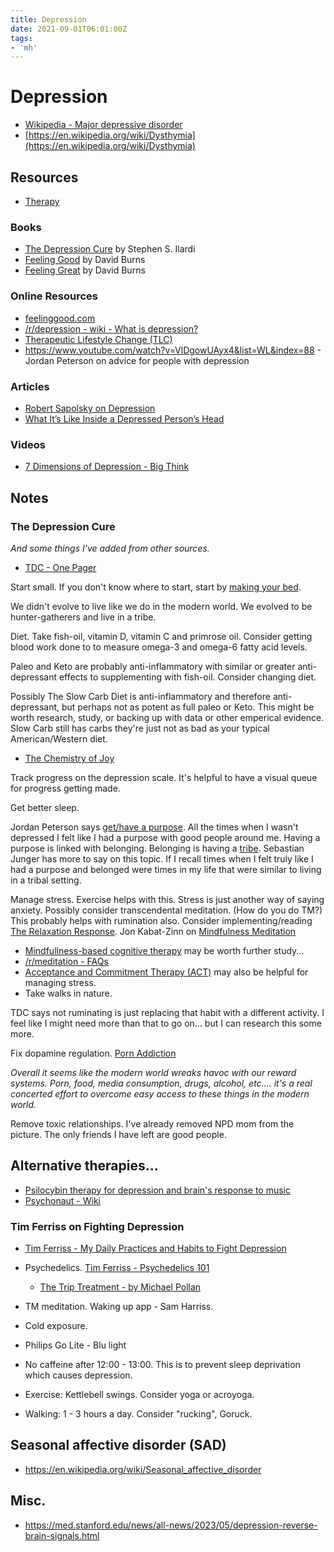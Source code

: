 ```yaml
---
title: Depression
date: 2021-09-01T06:01:00Z
tags:
- 'mh'
---
```


# Depression

* [Wikipedia - Major depressive disorder](https://en.wikipedia.org/wiki/Major_depressive_disorder)
* [https://en.wikipedia.org/wiki/Dysthymia](https://en.wikipedia.org/wiki/Dysthymia)

## Resources

* [Therapy](20230503194800-therapy.md)

### Books

* [The Depression Cure](https://www.amazon.com/Depression-Cure-6-Step-Program-without-ebook/dp/B0097DHV94/ref=tmm_kin_swatch_0?_encoding=UTF8&qid=1475271191&sr=8-1) by Stephen S. Ilardi
* [Feeling Good](https://feelinggood.com/books/) by David Burns
* [Feeling Great](https://feelinggood.com/books/) by David Burns


### Online Resources

* [feelinggood.com](https://feelinggood.com/books/)
* [/r/depression - wiki - What is depression?](https://www.reddit.com/r/depression/wiki/what_is_depression/)
* [Therapeutic Lifestyle Change (TLC)](http://tlc.ku.edu/)
* https://www.youtube.com/watch?v=VlDgowUAyx4&list=WL&index=88 - Jordan Peterson on advice for people with depression

### Articles

* [Robert Sapolsky on Depression](https://www.robertsapolskyrocks.com/depression.html)
* [What It’s Like Inside a Depressed Person’s Head](https://www.goodtherapy.org/blog/inside-head-depressed-person-0110134)


### Videos

* [7 Dimensions of Depression - Big Think](https://www.youtube.com/watch?v=GnCS_TGYZPA) 

## Notes

### The Depression Cure

_And some things I've added from other sources._

* [TDC - One Pager](thedepressioncure.txt)

Start small. If you don't know where to start, start by [making your bed](https://www.youtube.com/watch?v=pxBQLFLei70). 

We didn't evolve to live like we do in the modern world. We evolved to be hunter-gatherers and live in a tribe. 

Diet. Take fish-oil, vitamin D, vitamin C and primrose oil. Consider getting blood work done to  to measure omega-3 and omega-6 fatty acid levels. 

Paleo and Keto are probably anti-inflammatory with similar or greater anti-depressant effects to supplementing with fish-oil. Consider changing diet. 

Possibly The Slow Carb Diet is anti-inflammatory and therefore anti-depressant, but perhaps not as potent as full paleo or Keto. This might be worth research, study, or backing up with data or other emperical evidence. Slow Carb still has carbs they're just not as bad as your typical American/Western diet.

* [The Chemistry of Joy](https://www.simonandschuster.com/books/The-Chemistry-of-Joy/Henry-Emmons-MD/9780743265072)

Track progress on the depression scale. It's helpful to have a visual queue for progress getting made. 

Get better sleep. 

Jordan Peterson says [get/have a purpose](https://www.youtube.com/watch?v=pxBQLFLei70). All the times when I wasn't depressed I felt like I had a purpose with good people around me. Having a purpose is linked with belonging. Belonging is having a [tribe](http://www.sebastianjunger.com/tribe-by-sebastian-junger). Sebastian Junger has more to say on this topic. If I recall times when I felt truly like I had a purpose and belonged were times in my life that were similar to living in a tribal setting.

Manage stress. Exercise helps with this. Stress is just another way of saying anxiety. Possibly consider transcendental meditation. (How do you do TM?) This probably helps with rumination also. Consider implementing/reading [The Relaxation Response](http://www.relaxationresponse.org/). Jon Kabat-Zinn on [Mindfulness Meditation](https://www.youtube.com/watch?v=3nwwKbM_vJc)

* [Mindfullness-based cognitive therapy](https://www.mbct.com/about-mbct/) may be worth further study...
* [/r/meditation - FAQs](https://www.reddit.com/r/Meditation/wiki/faq/)
* [Acceptance and Commitment Therapy (ACT)](www.goodtherapy.org/Acceptance_Commitment_Therapy.html) may also be helpful for managing stress.
* Take walks in nature.

TDC says not ruminating is just replacing that habit with a different activity. I feel like I might need more than that to go on... but I can research this some more.

Fix dopamine regulation. [Porn Addiction](https://nofap.com/porn-addiction/)

_Overall it seems like the modern world wreaks havoc with our reward systems. Porn, food, media consumption, drugs, alcohol, etc.... it's a real concerted effort to overcome easy access to these things in the modern world._

Remove toxic relationships. I've already removed NPD mom from the picture. The only friends I have left are good people.

## Alternative therapies...

* [Psilocybin therapy for depression and brain's response to music](https://www.psypost.org/2023/05/psilocybin-therapy-for-depression-appears-to-have-a-curious-effect-on-the-brains-response-to-music-159783)
* [Psychonaut - Wiki](https://www.reddit.com/r/Psychonaut/wiki/index/)

### Tim Ferriss on Fighting Depression

* [Tim Ferriss - My Daily Practices and Habits to Fight Depression](https://youtu.be/zJGJGVicLkQ)

* Psychedelics. [Tim Ferriss - Psychedelics 101](https://tim.blog/2021/03/31/psychedelics-101/)
  + [The Trip Treatment - by Michael Pollan](https://www.newyorker.com/magazine/2015/02/09/trip-treatment)
* TM meditation. Waking up app - Sam Harriss.
* Cold exposure.
* Philips Go Lite - Blu light
* No caffeine after 12:00 - 13:00. This is to prevent sleep deprivation which causes depression.
* Exercise: Kettlebell swings. Consider yoga or acroyoga.
* Walking: 1 - 3 hours a day. Consider "rucking", Goruck.

## Seasonal affective disorder (SAD)

* https://en.wikipedia.org/wiki/Seasonal_affective_disorder

## Misc.

* https://med.stanford.edu/news/all-news/2023/05/depression-reverse-brain-signals.html